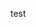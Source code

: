 <!--begin team cats-->

<!--end team cats-->
<!--begin team bunnies-->

<!--end team bunnies-->
<!--begin team tigers-->
test
<!--end team tigers-->
<!--begin team alpacas-->

<!--end team alpacas-->
<!--begin team puppies-->

<!--end team puppies-->
